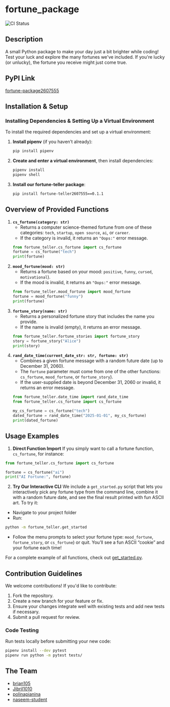# fortune_package
![CI Status](https://github.com/software-students-spring2025/3-python-package-parallax/actions/workflows/build.yaml/badge.svg)

## Description
A small Python package to make your day just a bit brighter while coding! Test your luck and explore the many fortunes we've included. If you're lucky (or unlucky), the fortune you receive might just come true.

## PyPI Link
[fortune-package2607555](https://pypi.org/project/fortune-teller2607555/)

## Installation & Setup

### Installing Dependencies & Setting Up a Virtual Environment
To install the required dependencies and set up a virtual environment:

1. **Install pipenv** (if you haven’t already):
    ```bash
    pip install pipenv
    ```
2. **Create and enter a virtual environment**, then install dependencies:
    ```bash
    pipenv install
    pipenv shell
    ```
3. **Install our fortune-teller package**:
    ```bash
    pip install fortune-teller2607555==0.1.1
    ```

## Overview of Provided Functions

1. **`cs_fortune(category: str)`**  
   - Returns a computer science-themed fortune from one of these categories: `tech`, `startup`, `open source`, `ai`, or `career`. 
   - If the category is invalid, it returns an `"Oops:"` error message.
   ```python
   from fortune_teller.cs_fortune import cs_fortune
   fortune = cs_fortune("tech")
   print(fortune)
   ```
2. **`mood_fortune(mood: str)`**
    - Returns a fortune based on your mood:
    `positive`, `funny`, `cursed`, `motivational`).
    - If the mood is invalid, it returns an `"Oops:"` error message.
    ```python
    from fortune_teller.mood_fortune import mood_fortune
    fortune = mood_fortune("funny")
    print(fortune)
    ```
3. **`fortune_story(name: str)`**
    - Returns a personalized fortune story that includes the name you provide.
    - If the name is invalid (empty), it returns an error message.
    ```python
    from fortune_teller.fortune_stories import fortune_story
    story = fortune_story("Alice")
    print(story)
    ```
4. **`rand_date_time(current_date_str: str, fortune: str)`**
    - Combines a given fortune message with a random future date (up to December 31, 2060).
    - The `fortune` parameter must come from one of the other functions: `cs_fortune`, `mood_fortune`, or `fortune_story`).
    - If the user-supplied date is beyond December 31, 2060 or invalid, it returns an error message.
    ```python
    from fortune_teller.date_time import rand_date_time
    from fortune_teller.cs_fortune import cs_fortune

    my_cs_fortune = cs_fortune("tech")
    dated_fortune = rand_date_time("2025-01-01", my_cs_fortune)
    print(dated_fortune)
    ```

## Usage Examples

1. **Direct Function Import**
If you simply want to call a fortune function, `cs_fortune`, for instance:
```python
from fortune_teller.cs_fortune import cs_fortune

fortune = cs_fortune("ai")
print("AI Fortune:", fortune)
```
2. **Try Our Interactive CLI**
We include a `get_started.py` script that lets you interactively pick any fortune type from the command line, combine it with a random future date, and see the final result printed with fun ASCII art. To try it:
- Navigate to your project folder
- Run:
```bash
python -m fortune_teller.get_started
```
- Follow the menu prompts to select your fortune type: `mood_fortune`, `fortune_story`, or `cs_fortune`) or quit. You’ll see a fun ASCII “cookie” and your fortune each time!

For a complete example of all functions, check out [get_started.py](https://github.com/software-students-spring2025/3-python-package-parallax/blob/main/fortune_teller/get_started.py).

## Contribution Guidelines
We welcome contributions! If you'd like to contribute:
1. Fork the repository.
2. Create a new branch for your feature or fix.
3. Ensure your changes integrate well with existing tests and add new tests if necessary.
4. Submit a pull request for review.

### Code Testing
Run tests locally before submitting your new code:

```sh
pipenv install --dev pytest
pipenv run python -m pytest tests/
```

## The Team
- [brian105](https://github.com/brian105)
- [Jibril1010](https://github.com/Jibril1010)
- [polinapianina](https://github.com/polinapianina)
- [naseem-student](https://github.com/naseem-student)

